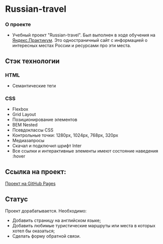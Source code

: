 # Russian-travel

### О проекте

* Учебный проект "Russian-travel". Был выполнен в ходе обучения на [Яндекс.Практикум](https://practicum.yandex.ru/). Это одностраничный сайт с информацией о интересных местах России и ресурсами про эти места.

## Стэк технологии
### HTML
- Семантические теги

### CSS
- Flexbox
- Grid Layout
- Позиционирование элементов
- BEM Nested
- Псевдоклассы CSS
- Контрольные точки: 1280px, 1024px, 768px, 320px
- Медиазапросы
- Скачал и подключил шрифт Inter
- Все ссылки и интерактивные элементы имеют состояние наведения :hover

## Ссылка на проект:
[Проект на GitHub Pages](https://maksimtroshenkov.github.io/russian-travel/)

##

## Статус
Проект дорабатывается. Необходимо:
- Добавить страницу на английском языке;
- Добавить любимые туристические маршруты или места в которых хотел бы оказаться;
- Сделать форму обратной связи.
